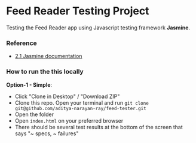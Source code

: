 # Feed Reader Testing Project

Testing the Feed Reader app using Javascript testing framework **Jasmine**.

### Reference
- [2.1 Jasmine documentation](http://jasmine.github.io/2.1/introduction.html)

### How to run the this locally
**Option-1 - Simple**:
- Click "Clone in Desktop" / "Download ZIP"
- Clone this repo. Open your terminal and run `git clone git@github.com/aditya-narayan-ray/feed-tester.git`
- Open the folder
- Open `index.html` on your preferred browser
- There should be several test results at the bottom of the screen that says "~ specs, ~ failures"